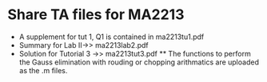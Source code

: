 
# Share TA files for MA2213
* A supplement for tut 1, Q1 is contained in ma2213tu1.pdf
* Summary for Lab II->> ma2213lab2.pdf
* Solution for Tutorial 3 ->> ma2213tut3.pdf
** The functions to perform the Gauss elimination with rouding or chopping arithmatics are uploaded as the .m files.
